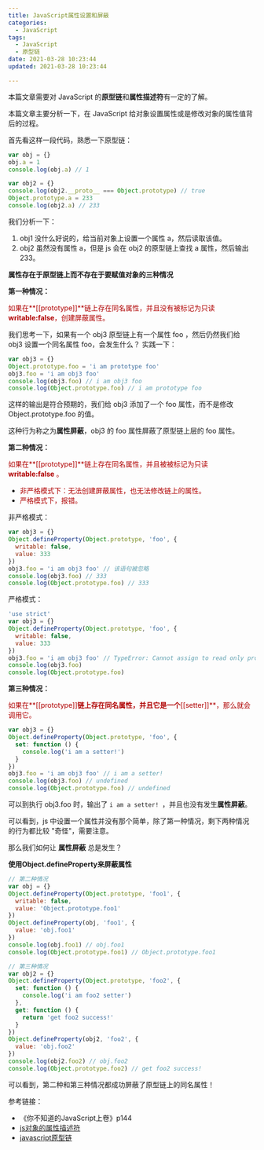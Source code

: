 ```yaml
---
title: JavaScript属性设置和屏蔽
categories:
  - JavaScript
tags:
  - JavaScript
  - 原型链
date: 2021-03-28 10:23:44
updated: 2021-03-28 10:23:44

---
```


本篇文章需要对 JavaScript 的**原型链**和**属性描述符**有一定的了解。

本篇文章主要分析一下，在 JavaScript 给对象设置属性或是修改对象的属性值背后的过程。

首先看这样一段代码，熟悉一下原型链：
<!--more-->

```js
var obj = {}
obj.a = 1
console.log(obj.a) // 1

var obj2 = {}
console.log(obj2.__proto__ === Object.prototype) // true
Object.prototype.a = 233
console.log(obj2.a) // 233
```

我们分析一下：

1. obj1 没什么好说的，给当前对象上设置一个属性 a，然后读取该值。
2. obj2 虽然没有属性 a，但是  js 会在 obj2 的原型链上查找 a 属性，然后输出  233。



**属性存在于原型链上而不存在于要赋值对象的三种情况**

**第一种情况：**

<font color ="brow">如果在**[[prototype]]**链上存在同名属性，并且没有被标记为只读 **writable:false**，创建屏蔽属性。</font>

我们思考一下，如果有一个  obj3 原型链上有一个属性 foo ，然后仍然我们给 obj3 设置一个同名属性 foo，会发生什么？
实践一下：

```js
var obj3 = {}
Object.prototype.foo = 'i am prototype foo'
obj3.foo = 'i am obj3 foo'
console.log(obj3.foo) // i am obj3 foo
console.log(Object.prototype.foo) // i am prototype foo
```

这样的输出是符合预期的，我们给 obj3 添加了一个 foo 属性，而不是修改 Object.prototype.foo 的值。

这种行为称之为**属性屏蔽**，obj3 的 foo 属性屏蔽了原型链上层的 foo 属性。

**第二种情况：**

<font color ="brow">如果在**[[prototype]]**链上存在同名属性，并且被被标记为只读 **writable:false** 。</font>

- <font color ="brow">非严格模式下：无法创建屏蔽属性，也无法修改链上的属性。</font>
- <font color ="brow">严格模式下，报错。</font>

非严格模式：

```js
var obj3 = {}
Object.defineProperty(Object.prototype, 'foo', {
  writable: false,
  value: 333
})
obj3.foo = 'i am obj3 foo' // 该语句被忽略
console.log(obj3.foo) // 333
console.log(Object.prototype.foo) // 333
```

严格模式：

```js
'use strict'
var obj3 = {}
Object.defineProperty(Object.prototype, 'foo', {
  writable: false,
  value: 333
})
obj3.foo = 'i am obj3 foo' // TypeError: Cannot assign to read only property 'foo' of object '#<Object>'
console.log(obj3.foo)
console.log(Object.prototype.foo)
```

**第三种情况：**

<font color ="brow">如果在**[[prototype]]**链上存在同名属性，并且它是一个**[[setter]]**，那么就会调用它。</font>

```js
var obj3 = {}
Object.defineProperty(Object.prototype, 'foo', {
  set: function () {
    console.log('i am a setter!')
  }
})
obj3.foo = 'i am obj3 foo' // i am a setter!
console.log(obj3.foo) // undefined
console.log(Object.prototype.foo) // undefined
```

可以到执行 obj3.foo 时，输出了 `i am a setter! `，并且也没有发生**属性屏蔽**。

可以看到，js 中设置一个属性并没有那个简单，除了第一种情况，剩下两种情况的行为都比较 "奇怪"，需要注意。

那么我们如何让 **属性屏蔽** 总是发生？

**使用Object.defineProperty来屏蔽属性**

```js
// 第二种情况
var obj = {}
Object.defineProperty(Object.prototype, 'foo1', {
  writable: false,
  value: 'Object.prototype.foo1'
})
Object.defineProperty(obj, 'foo1', {
  value: 'obj.foo1'
})
console.log(obj.foo1) // obj.foo1
console.log(Object.prototype.foo1) // Object.prototype.foo1

// 第三种情况
var obj2 = {}
Object.defineProperty(Object.prototype, 'foo2', {
  set: function () {
    console.log('i am foo2 setter')
  },
  get: function () {
    return 'get foo2 success!'
  }
})
Object.defineProperty(obj2, 'foo2', {
  value: 'obj.foo2'
})
console.log(obj2.foo2) // obj.foo2
console.log(Object.prototype.foo2) // get foo2 success!
```

可以看到，第二种和第三种情况都成功屏蔽了原型链上的同名属性！



参考链接：

- 《你不知道的JavaScript上卷》p144
- [js对象的属性描述符](http://ruomuc.gitee.io/blog/2021/02/21/js%E5%AF%B9%E8%B1%A1%E7%9A%84%E5%B1%9E%E6%80%A7%E6%8F%8F%E8%BF%B0%E7%AC%A6/)
- [javascript原型链](http://ruomuc.gitee.io/blog/2020/05/21/javascript%E5%8E%9F%E5%9E%8B%E9%93%BE/)

